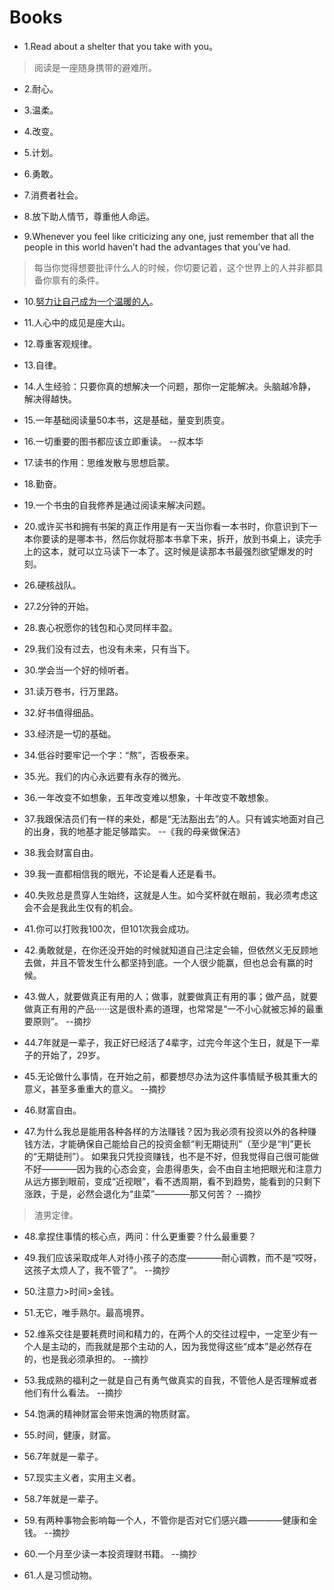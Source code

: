 # Books

- 1.Read about a shelter that you take with you。

>阅读是一座随身携带的避难所。

- 2.耐心。

- 3.温柔。

- 4.改变。

- 5.计划。

- 6.勇敢。

- 7.消费者社会。

- 8.放下助人情节，尊重他人命运。

- 9.Whenever you feel like criticizing any one, just remember that all the people in this world haven’t had the advantages that you’ve had.

>每当你觉得想要批评什么人的时候，你切要记着，这个世界上的人并非都具备你禀有的条件。

- 10.[努力让自己成为一个温暖的人](https://mp.weixin.qq.com/s/tdlm-z-IGr4bGrsU82w74w)。

- 11.人心中的成见是座大山。

- 12.尊重客观规律。

- 13.自律。

- 14.人生经验：只要你真的想解决一个问题，那你一定能解决。头脑越冷静，解决得越快。

- 15.一年基础阅读量50本书，这是基础，量变到质变。

- 16.一切重要的图书都应该立即重读。 --叔本华

- 17.读书的作用：思维发散与思想启蒙。

- 18.勤奋。

- 19.一个书虫的自我修养是通过阅读来解决问题。

- 20.或许买书和拥有书架的真正作用是有一天当你看一本书时，你意识到下一本你要读的是哪本书，然后你就将那本书拿下来，拆开，放到书桌上，读完手上的这本，就可以立马读下一本了。这时候是读那本书最强烈欲望爆发的时刻。

- 26.硬核战队。

- 27.2分钟的开始。

- 28.衷心祝愿你的钱包和心灵同样丰盈。

- 29.我们没有过去，也没有未来，只有当下。

- 30.学会当一个好的倾听者。

- 31.读万卷书，行万里路。

- 32.好书值得细品。

- 33.经济是一切的基础。

- 34.低谷时要牢记一个字：“熬”，否极泰来。

- 35.光。我们的内心永远要有永存的微光。

- 36.一年改变不如想象，五年改变难以想象，十年改变不敢想象。

- 37.我跟保洁员们有一样的来处，都是“无法豁出去”的人。只有诚实地面对自己的出身，我的地基才能足够踏实。 --《我的母亲做保洁》

- 38.我会财富自由。

- 39.我一直都相信我的眼光，不论是看人还是看书。

- 40.失败总是贯穿人生始终，这就是人生。如今奖杯就在眼前，我必须考虑这会不会是我此生仅有的机会。

- 41.你可以打败我100次，但101次我会成功。

- 42.勇敢就是，在你还没开始的时候就知道自己注定会输，但依然义无反顾地去做，并且不管发生什么都坚持到底。一个人很少能赢，但也总会有赢的时候。

- 43.做人，就要做真正有用的人；做事，就要做真正有用的事；做产品，就要做真正有用的产品······这是很朴素的道理，也常常是“一不小心就被忘掉的最重要原则”。 --摘抄

- 44.7年就是一辈子，我正好已经活了4辈字，过完今年这个生日，就是下一辈子的开始了，29岁。

- 45.无论做什么事情，在开始之前，都要想尽办法为这件事情赋予极其重大的意义，甚至多重重大的意义。 --摘抄

- 46.财富自由。

- 47.为什么我总是能用各种各样的方法赚钱？因为我必须有投资以外的各种赚钱方法，才能确保自己能给自己的投资金额“判无期徒刑”（至少是“判”更长的“无期徒刑”）。 如果我只凭投资赚钱，也不是不好，但我觉得自己很可能做不好————因为我的心态会变，会患得患失，会不由自主地把眼光和注意力从远方挪到眼前，变成“近视眼”，看不透周期，看不到趋势，能看到的只剩下涨跌，于是，必然会退化为“韭菜”————那又何苦？ --摘抄

>渣男定律。

- 48.拿捏住事情的核心点，两问：什么更重要？什么最重要？

- 49.我们应该采取成年人对待小孩子的态度————耐心调教，而不是“哎呀，这孩子太烦人了，我不管了”。 --摘抄

- 50.注意力>时间>金钱。

- 51.无它，唯手熟尔。最高境界。

- 52.维系交往是要耗费时间和精力的，在两个人的交往过程中，一定至少有一个人是主动的，而我就是那个主动的人，因为我觉得这些“成本”是必然存在的，也是我必须承担的。 --摘抄

- 53.我成熟的福利之一就是自己有勇气做真实的自我，不管他人是否理解或者他们有什么看法。 --摘抄

- 54.饱满的精神财富会带来饱满的物质财富。

- 55.时间，健康，财富。

- 56.7年就是一辈子。

- 57.现实主义者，实用主义者。

- 58.7年就是一辈子。

- 59.有两种事物会影响每一个人，不管你是否对它们感兴趣————健康和金钱。 --摘抄

- 60.一个月至少读一本投资理财书籍。 --摘抄

- 61.人是习惯动物。
